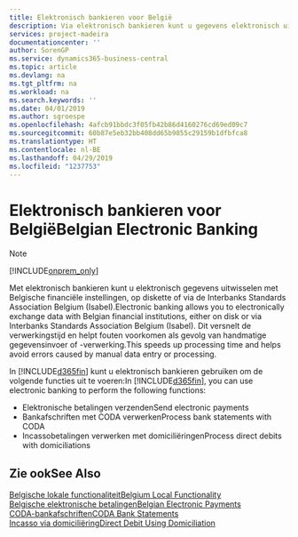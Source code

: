```yaml
---
title: Elektronisch bankieren voor België
description: Via elektronisch bankieren kunt u gegevens elektronisch uitwisselen met Belgische financiële instellingen. Gegevens kunnen per schijf of via een modem of Isabel (Interbanks Standards Association Belgium) worden uitgewisseld. Op deze manier profiteert u van een snellere verwerkingstijd en voorkomt u fouten als gevolg van handmatige gegevensinvoer of -verwerking.
services: project-madeira
documentationcenter: ''
author: SorenGP
ms.service: dynamics365-business-central
ms.topic: article
ms.devlang: na
ms.tgt_pltfrm: na
ms.workload: na
ms.search.keywords: ''
ms.date: 04/01/2019
ms.author: sgroespe
ms.openlocfilehash: 4afcb91bbdc3f05fb42b86d4160276cd69ed09c7
ms.sourcegitcommit: 60b87e5eb32bb408dd65b9855c29159b1dfbfca8
ms.translationtype: HT
ms.contentlocale: nl-BE
ms.lasthandoff: 04/29/2019
ms.locfileid: "1237753"
---
```

# <a name="belgian-electronic-banking"></a><span data-ttu-id="b93fb-105">Elektronisch bankieren voor België</span><span class="sxs-lookup"><span data-stu-id="b93fb-105">Belgian Electronic Banking</span></span>
> [!Note]
> [!INCLUDE[onprem_only](../../includes/onprem_only_md.md)]

<span data-ttu-id="b93fb-106">Met elektronisch bankieren kunt u elektronisch gegevens uitwisselen met Belgische financiële instellingen, op diskette of via de Interbanks Standards Association Belgium (Isabel).</span><span class="sxs-lookup"><span data-stu-id="b93fb-106">Electronic banking allows you to electronically exchange data with Belgian financial institutions, either on disk or via Interbanks Standards Association Belgium (Isabel).</span></span> <span data-ttu-id="b93fb-107">Dit versnelt de verwerkingstijd en helpt fouten voorkomen als gevolg van handmatige gegevensinvoer of -verwerking.</span><span class="sxs-lookup"><span data-stu-id="b93fb-107">This speeds up processing time and helps avoid errors caused by manual data entry or processing.</span></span>  

<span data-ttu-id="b93fb-108">In [!INCLUDE[d365fin](../../includes/d365fin_md.md)] kunt u elektronisch bankieren gebruiken om de volgende functies uit te voeren:</span><span class="sxs-lookup"><span data-stu-id="b93fb-108">In [!INCLUDE[d365fin](../../includes/d365fin_md.md)], you can use electronic banking to perform the following functions:</span></span>  

- <span data-ttu-id="b93fb-109">Elektronische betalingen verzenden</span><span class="sxs-lookup"><span data-stu-id="b93fb-109">Send electronic payments</span></span>  
- <span data-ttu-id="b93fb-110">Bankafschriften met CODA verwerken</span><span class="sxs-lookup"><span data-stu-id="b93fb-110">Process bank statements with CODA</span></span>  
- <span data-ttu-id="b93fb-111">Incassobetalingen verwerken met domiciliëringen</span><span class="sxs-lookup"><span data-stu-id="b93fb-111">Process direct debits with domiciliations</span></span>  

## <a name="see-also"></a><span data-ttu-id="b93fb-112">Zie ook</span><span class="sxs-lookup"><span data-stu-id="b93fb-112">See Also</span></span>  
[<span data-ttu-id="b93fb-113">Belgische lokale functionaliteit</span><span class="sxs-lookup"><span data-stu-id="b93fb-113">Belgium Local Functionality</span></span>](belgium-local-functionality.md)  
[<span data-ttu-id="b93fb-114">Belgische elektronische betalingen</span><span class="sxs-lookup"><span data-stu-id="b93fb-114">Belgian Electronic Payments</span></span>](belgian-electronic-payments.md)  
[<span data-ttu-id="b93fb-115">CODA-bankafschriften</span><span class="sxs-lookup"><span data-stu-id="b93fb-115">CODA Bank Statements</span></span>](coda-bank-statements.md)  
[<span data-ttu-id="b93fb-116">Incasso via domiciliëring</span><span class="sxs-lookup"><span data-stu-id="b93fb-116">Direct Debit Using Domiciliation</span></span>](direct-debit-using-domiciliation.md)
